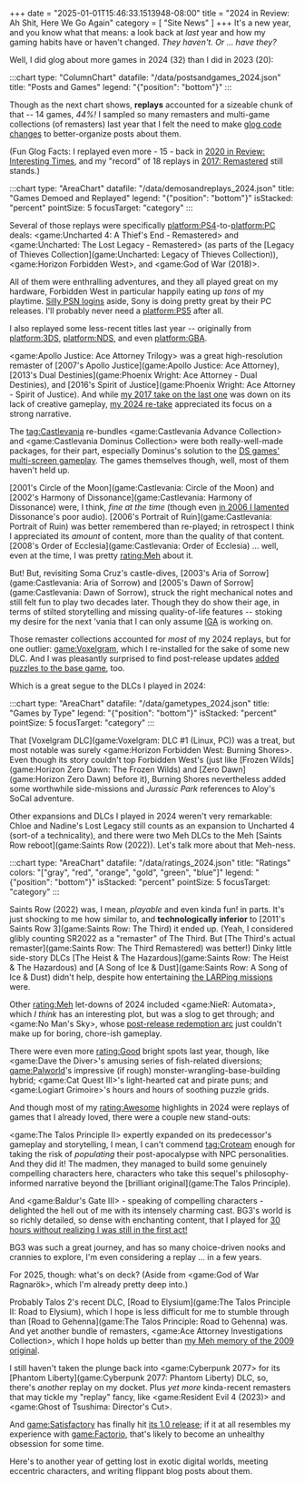 +++
date = "2025-01-01T15:46:33.1513948-08:00"
title = "2024 in Review: Ah Shit, Here We Go Again"
category = [ "Site News" ]
+++
It's a new year, and you know what that means: a look back at *last* year and how my gaming habits have or haven't changed.  *They haven't.  Or ... have they?*

Well, I did glog about more games in 2024 (32) than I did in 2023 (20):

:::chart
type: "ColumnChart"
datafile: "/data/postsandgames_2024.json"
title: "Posts and Games"
legend: "{\"position\": \"bottom\"}"
:::

Though as the next chart shows, **replays** accounted for a sizeable chunk of that -- 14 games, *44%!*  I sampled so many remasters and multi-game collections (of remasters) last year that I felt the need to make [glog code changes](https://github.com/tsuereth/glog/pull/128) to better-organize posts about them.

(Fun Glog Facts: I replayed even more - 15 - back in [2020 in Review: Interesting Times]($SiteBaseURL$2021/01/01/2020-in-review-interesting-times/), and my "record" of 18 replays in [2017: Remastered]($SiteBaseURL$2018/01/01/2017-remastered/) still stands.)

:::chart
type: "AreaChart"
datafile: "/data/demosandreplays_2024.json"
title: "Games Demoed and Replayed"
legend: "{\"position\": \"bottom\"}"
isStacked: "percent"
pointSize: 5
focusTarget: "category"
:::

Several of those replays were specifically <platform:PS4>-to-<platform:PC> deals: <game:Uncharted 4: A Thief's End - Remastered> and <game:Uncharted: The Lost Legacy - Remastered> (as parts of the [Legacy of Thieves Collection](game:Uncharted: Legacy of Thieves Collection)), <game:Horizon Forbidden West>, and <game:God of War (2018)>.

All of them were enthralling adventures, and they all played great on my hardware, Forbidden West in particular happily eating up *tons* of my playtime.  [Silly PSN logins](https://www.msn.com/en-us/entertainment/other/god-of-war-ragnar%C3%B6k-is-the-latest-steam-review-victim-of-sony-s-pc-login-requirement/ar-AA1qVgWu) aside, Sony is doing pretty great by their PC releases.  I'll probably never need a <platform:PS5> after all.

I also replayed some less-recent titles last year -- originally from <platform:3DS>, <platform:NDS>, and even <platform:GBA>.

<game:Apollo Justice: Ace Attorney Trilogy> was a great high-resolution remaster of [2007's Apollo Justice](game:Apollo Justice: Ace Attorney), [2013's Dual Destinies](game:Phoenix Wright: Ace Attorney - Dual Destinies), and [2016's Spirit of Justice](game:Phoenix Wright: Ace Attorney - Spirit of Justice).  And while [my 2017 take on the last one]($SiteBaseURL$2017/04/07/keeping-justice-alive/) was down on its lack of creative gameplay, [my 2024 re-take]($SiteBaseURL$2024/05/08/the-ghost-of-ace-attorney-present/) appreciated its focus on a strong narrative.

The <tag:Castlevania> re-bundles <game:Castlevania Advance Collection> and <game:Castlevania Dominus Collection> were both really-well-made packages, for their part, especially Dominus's solution to the [DS games' multi-screen gameplay]($SiteBaseURL$2024/11/03/some-sweet-sorrow/).  The games themselves though, well, most of them haven't held up.

[2001's Circle of the Moon](game:Castlevania: Circle of the Moon) and [2002's Harmony of Dissonance](game:Castlevania: Harmony of Dissonance) were, I think, *fine at the time* (though even [in 2006 I lamented]($SiteBaseURL$2006/05/29/castlevania-harmony-of-dissonance-2/) Dissonance's poor audio).  [2006's Portrait of Ruin](game:Castlevania: Portrait of Ruin) was better remembered than re-played; in retrospect I think I appreciated its *amount* of content, more than the quality of that content.  [2008's Order of Ecclesia](game:Castlevania: Order of Ecclesia) ... well, even at the time, I was pretty <rating:Meh> about it.

But!  But, revisiting Soma Cruz's castle-dives, [2003's Aria of Sorrow](game:Castlevania: Aria of Sorrow) and [2005's Dawn of Sorrow](game:Castlevania: Dawn of Sorrow), struck the right mechanical notes and still felt fun to play two decades later.  Though they do show their age, in terms of stilted storytelling and missing quality-of-life features -- stoking my desire for the next 'vania that I can only assume [IGA](https://artplayinc.com/about/) is working on.

Those remaster collections accounted for *most* of my 2024 replays, but for one outlier: <game:Voxelgram>, which I re-installed for the sake of some new DLC.  And I was pleasantly surprised to find post-release updates [added puzzles to the base game](https://store.steampowered.com/news/app/1158470/view/4963541146758479893), too.

Which is a great segue to the DLCs I played in 2024:

:::chart
type: "AreaChart"
datafile: "/data/gametypes_2024.json"
title: "Games by Type"
legend: "{\"position\": \"bottom\"}"
isStacked: "percent"
pointSize: 5
focusTarget: "category"
:::

That [Voxelgram DLC](game:Voxelgram: DLC #1 (Linux, PC)) was a treat, but most notable was surely <game:Horizon Forbidden West: Burning Shores>.  Even though its story couldn't top Forbidden West's (just like [Frozen Wilds](game:Horizon Zero Dawn: The Frozen Wilds) and [Zero Dawn](game:Horizon Zero Dawn) before it), Burning Shores nevertheless added some worthwhile side-missions and *Jurassic Park* references to Aloy's SoCal adventure.

Other expansions and DLCs I played in 2024 weren't very remarkable: Chloe and Nadine's Lost Legacy still counts as an expansion to Uncharted 4 (sort-of a technicality), and there were two Meh DLCs to the Meh [Saints Row reboot](game:Saints Row (2022)).  Let's talk more about that Meh-ness.

:::chart
type: "AreaChart"
datafile: "/data/ratings_2024.json"
title: "Ratings"
colors: "[\"gray\", \"red\", \"orange\", \"gold\", \"green\", \"blue\"]"
legend: "{\"position\": \"bottom\"}"
isStacked: "percent"
pointSize: 5
focusTarget: "category"
:::

Saints Row (2022) was, I mean, *playable* and even kinda fun! in parts.  It's just shocking to me how similar to, and **technologically inferior** to [2011's Saints Row 3](game:Saints Row: The Third) it ended up.  (Yeah, I considered glibly counting SR2022 as a "remaster" of The Third.  But [The Third's actual remaster](game:Saints Row: The Third Remastered) was better!)  Dinky little side-story DLCs [The Heist & The Hazardous](game:Saints Row: The Heist & The Hazardous) and [A Song of Ice & Dust](game:Saints Row: A Song of Ice & Dust) didn't help, despite how entertaining [the LARPing missions](https://www.ign.com/wikis/saints-row-2022/The_Dustmoot) were.

Other <rating:Meh> let-downs of 2024 included <game:NieR: Automata>, which *I think* has an interesting plot, but was a slog to get through; and <game:No Man's Sky>, whose [post-release redemption arc](https://en.wikipedia.org/wiki/No_Man%27s_Sky#Post-release_updates) just couldn't make up for boring, chore-ish gameplay.

There were even more <rating:Good> bright spots last year, though, like <game:Dave the Diver>'s amusing series of fish-related diversions; <game:Palworld>'s impressive (if rough) monster-wrangling-base-building hybrid; <game:Cat Quest III>'s light-hearted cat and pirate puns; and <game:Logiart Grimoire>'s hours and hours of soothing puzzle grids.

And though most of my <rating:Awesome> highlights in 2024 were replays of games that I already loved, there were a couple new stand-outs:

<game:The Talos Principle II> expertly expanded on its predecessor's gameplay and storytelling, I mean, I can't commend <tag:Croteam> enough for taking the risk of *populating* their post-apocalypse with NPC personalities.  And they did it!  The madmen, they managed to build some genuinely compelling characters here, characters who take this sequel's philosophy-informed narrative beyond the [brilliant original](game:The Talos Principle).

And <game:Baldur's Gate III> - speaking of compelling characters - delighted the hell out of me with its intensely charming cast.  BG3's world is so richly detailed, so dense with enchanting content, that I played for [30 hours without realizing I was still in the first act!]($SiteBaseURL$2024/09/07/third-quests-the-charm/)

BG3 was such a great journey, and has so many choice-driven nooks and crannies to explore, I'm even considering a replay ... in a few years.

For 2025, though: what's on deck?  (Aside from <game:God of War Ragnarök>, which I'm already pretty deep into.)

Probably Talos 2's recent DLC, [Road to Elysium](game:The Talos Principle II: Road to Elysium), which I hope is less difficult for me to stumble through than [Road to Gehenna](game:The Talos Principle: Road to Gehenna) was.  And yet another bundle of remasters, <game:Ace Attorney Investigations Collection>, which I hope holds up better than [my Meh memory of the 2009 original]($SiteBaseURL$2010/02/28/ace-attorney-investigations-miles-edgeworth-4/).

I still haven't taken the plunge back into <game:Cyberpunk 2077> for its [Phantom Liberty](game:Cyberpunk 2077: Phantom Liberty) DLC, so, there's *another* replay on my docket.  Plus *yet more* kinda-recent remasters that may tickle my "replay" fancy, like <game:Resident Evil 4 (2023)> and <game:Ghost of Tsushima: Director's Cut>.

And <game:Satisfactory> has finally hit [its 1.0 release](https://store.steampowered.com/news/app/526870/view/4567301015235883039); if it at all resembles my experience with <game:Factorio>, that's likely to become an unhealthy obsession for some time.

Here's to another year of getting lost in exotic digital worlds, meeting eccentric characters, and writing flippant blog posts about them.
